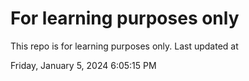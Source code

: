 # For learning purposes only
This repo is for learning purposes only.
Last updated at

Friday, January 5, 2024 6:05:15 PM

